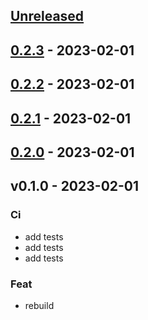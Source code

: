 <a name="unreleased"></a>
## [Unreleased]


<a name="0.2.3"></a>
## [0.2.3] - 2023-02-01

<a name="0.2.2"></a>
## [0.2.2] - 2023-02-01

<a name="0.2.1"></a>
## [0.2.1] - 2023-02-01

<a name="0.2.0"></a>
## [0.2.0] - 2023-02-01

<a name="v0.1.0"></a>
## v0.1.0 - 2023-02-01
### Ci
- add tests
- add tests
- add tests

### Feat
- rebuild


[Unreleased]: /compare/0.2.3...HEAD
[0.2.3]: /compare/0.2.2...0.2.3
[0.2.2]: /compare/0.2.1...0.2.2
[0.2.1]: /compare/0.2.0...0.2.1
[0.2.0]: /compare/v0.1.0...0.2.0
